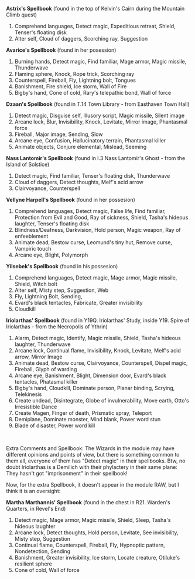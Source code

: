 **Astrix's Spellbook** (found in the top of Kelvin's Cairn during the Mountain Climb quest)

1.  Comprehend languages, Detect magic, Expeditious retreat, Shield, Tenser's floating disk
2.  Alter self, Cloud of daggers, Scorching ray, Suggestion

**Avarice's Spellbook** (found in her posession)

1.  Burning hands, Detect magic, Find familiar, Mage armor, Magic missile, Thunderwave
2.  Flaming sphere, Knock, Rope trick, Scorching ray
3.  Counterspell, Fireball, Fly, Lightning bolt, Tongues
4.  Banishment, Fire shield, Ice storm, Wall of Fire
5.  Bigby's hand, Cone of cold, Rary's telepathic bond, Wall of force

**Dzaan's Spellbook** (found in T.14 Town Library - from Easthaven Town Hall)

1.  Detect magic, Disguise self, Illusory script, Magic missile, Silent image
2.  Arcane lock, Blur, Invisibility, Knock, Levitate, Mirror image, Phantasmal force
3.  Fireball, Major image, Sending, Slow
4.  Arcane eye, Confusion, Hallucinatory terrain, Phantasmal killer
5.  Animate objects, Conjure elemental, Mislead, Seeming

**Nass Lantomir's Spellbook** (found in I.3 Nass Lantomir's Ghost - from the Island of Solstice)

1.  Detect magic, Find familiar, Tenser's floating disk, Thunderwave
2.  Cloud of daggers, Detect thoughts, Melf's acid arrow
3.  Clairvoyance, Counterspell

**Vellyne Harpell's Spellbook** (found in her possesion)

1.  Comprehend languages, Detect magic, False life, Find familiar, Protection from Evil and Good, Ray of sickness, Shield, Tasha's hideous laughter, Tenser's floating disk
2.  Blindness/Deafness, Darkvision, Hold person, Magic weapon, Ray of enfeeblement
3.  Animate dead, Bestow curse, Leomund's tiny hut, Remove curse, Vampiric touch
4.  Arcane eye, Blight, Polymorph

**Yilsebek's Spellbook** (found in his possesion)

1.  Comprehend languages, Detect magic, Mage armor, Magic missile, Shield, Witch bolt
2.  Alter self, Misty step, Suggestion, Web
3.  Fly, Lightning Bolt, Sending,
4.  Evard's black tentacles, Fabricate, Greater invisibility
5.  Cloudkill

**Iriolarthas' Spellbook** (found in Y19Q. Iriolarthas' Study, inside Y19. Spire of Iriolarthas - from the Necropolis of Ythrin)

1.  Alarm, Detect magic, Identify, Magic missile, Shield, Tasha's hideous laughter, Thunderwave
2.  Arcane lock, Continual flame, Invisibility, Knock, Levitate, Melf's acid arrow, Mirror Image
3.  Animate dead, Bestow curse, Clairvoyance, Counterspell, Dispel magic, Fireball, Glyph of warding
4.  Arcane eye, Banishment, Blight, Dimension door, Evard's black tentacles, Phatasmal killer
5.  Bigby's hand, Cloudkill, Dominate person, Planar binding, Scrying, Telekinesis
6.  Create undead, Disintegrate, Globe of invulnerability, Move earth, Otto's Irresistible Dance
7.  Create Magen, Finger of death, Prismatic spray, Teleport
8.  Demiplane, Dominate monster, Mind blank, Power word stun
9.  Blade of disaster, Power word kill

​

Extra Comments and Spellbook: The Wizards in the module may have different opinions and points of view, but there is something common to them all, everyone of them has "Detect magic" in their spellbooks. Btw, no doubt Iriolarthas is a Demilich with their phylactery in their same plane: They hasn't got "imprisonment" in their spellbook!

Now, for the extra Spellbook, it doesn't appear in the module RAW, but I think it is an oversight:

**Martha Marthannis' Spellbook** (found in the chest in R21. Warden's Quarters, in Revel's End)

1.  Detect magic, Mage armor, Magic missile, Shield, Sleep, Tasha's hideous laughter
2.  Arcane lock, Detect thoughts, Hold person, Levitate, See invisibility, Misty step, Suggestion
3.  Continual flame, Counterspell, Fireball, Fly, Hypnoptic pattern, Nondetection, Sending
4.  Banishment, Greater invisibility, Ice storm, Locate creature, Otiluke's resilient sphere
5.  Cone of cold, Wall of force